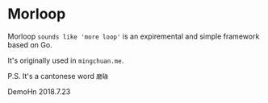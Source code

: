 # Morloop

Morloop `sounds like 'more loop'` is an expiremental and simple framework based on Go.

It's originally used in `mingchuan.me`.

P.S. It's a cantonese word `磨碌`

DemoHn
2018.7.23
